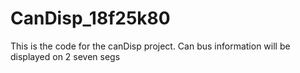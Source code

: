# CanDisp_18f25k80
This is the code for the canDisp project. Can bus information will be displayed on 2 seven segs

